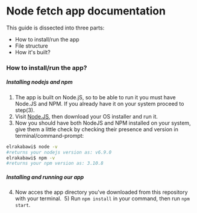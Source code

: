 # Node fetch app documentation
This guide is dissected into three parts:
* How to install/run the app
* File structure 
* How it's built?



### How to install/run the app?
##### Installing nodejs and npm
1) The app is built on Node.jS, so to be able to run it you must have Node.JS and NPM. If you already have it on your system proceed to step(3).
2) Visit [Node.JS](https://nodejs.org/en/download/), then download your OS installer and run it.
3) Now you should have both NodeJS and NPM installed on your system, give them a little check by checking their presence and version in terminal/command-prompt:
  ```bash
  elrakabawi$ node -v
  #returns your nodejs version as: v6.9.0
  elrakabawi$ npm -v
  #returns your npm version as: 3.10.8
  ```
  ##### Installing and running our app
  4) Now acces the app directory you've downloaded from this repository with your terminal.
  5) Run ```npm install``` in your command, then run ```npm start```.

